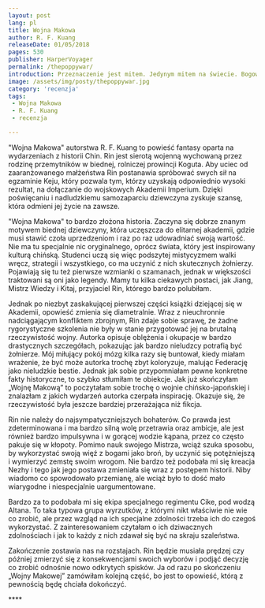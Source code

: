```yaml
---
layout: post
lang: pl
title: Wojna Makowa
author: R. F. Kuang
releaseDate: 01/05/2018
pages: 530
publisher: HarperVoyager
permalink: /thepoppywar/
introduction: Przeznaczenie jest mitem. Jedynym mitem na świecie. Bogowie o niczym nie decydują. Zawsze wybierałaś ty sama.
image: /assets/img/posty/thepoppywar.jpg
category: 'recenzja'
tags:
 - Wojna Makowa
 - R. F. Kuang
 - recenzja

---
```

  "Wojna Makowa" autorstwa R. F. Kuang to powieść fantasy oparta na wydarzeniach z historii Chin. Rin jest sierotą wojenną wychowaną przez rodzinę przemytników w biednej, rolniczej prowincji Koguta. Aby uciec od zaaranżowanego małżeństwa Rin postanawia spróbować swych sił na egzaminie Keju, który pozwala tym, którzy uzyskają odpowiednio wysoki rezultat, na dołączanie do wojskowych Akademii Imperium. Dzięki poświęcaniu i nadludzkiemu samozaparciu dziewczyna zyskuje szansę, która odmieni jej życie na zawsze.

  "Wojna Makowa" to bardzo złożona historia. Zaczyna się dobrze znanym motywem biednej dziewczyny, która uczęszcza do elitarnej akademii, gdzie musi stawić czoła uprzedzeniom i raz po raz udowadniać swoją wartość. Nie ma tu specjalnie nic oryginalnego, oprócz świata, który jest inspirowany kulturą chińską. Studenci uczą się więc podszytej mistycyzmem walki wręcz, strategii i wszystkiego, co ma uczynić z nich skutecznych żołnierzy. Pojawiają się tu też pierwsze wzmianki o szamanach, jednak w większości traktowani są oni jako legendy. Mamy tu kilka ciekawych postaci, jak Jiang, Mistrz Wiedzy i Kitaj, przyjaciel Rin, którego bardzo polubiłam.

  Jednak po niezbyt zaskakującej pierwszej części książki dziejącej się w Akademii, opowieść zmienia się diametralnie. Wraz z nieuchronnie nadciągającym konfliktem zbrojnym, Rin zdaje sobie sprawę, że żadne rygorystyczne szkolenia nie były w stanie przygotować jej na brutalną rzeczywistość wojny. Autorka opisuje oblężenia i okupacje w bardzo drastycznych szczegółach, pokazując jak bardzo nieludzcy potrafią być żołnierze. Mój miłujący pokój mózg kilka razy się buntował, kiedy miałam wrażenie, że być może autorka trochę zbyt koloryzuje, malując Federację jako nieludzkie bestie. Jednak jak sobie przypomniałam pewne konkretne fakty historyczne, to szybko stłumiłam te obiekcje. Jak już skończyłam „Wojnę Makową” to poczytałam sobie trochę o wojnie chińsko-japońskiej i znalazłam z jakich wydarzeń autorka czerpała inspirację. Okazuje się, że rzeczywistość była jeszcze bardziej przerażająca niż fikcja.

  Rin nie należy do najsympatyczniejszych bohaterów. Co prawda jest zdeterminowana i ma bardzo silną wolę przetrawia oraz ambicje, ale jest również bardzo impulsywna i w gorącej wodzie kąpana, przez co często pakuje się w kłopoty. Pomimo nauk swojego Mistrza, wciąż szuka sposobu, by wykorzystać swoją więź z bogami jako broń, by uczynić się potężniejszą i wymierzyć zemstę swoim wrogom. Nie bardzo też podobała mi się kreacja Nezhy i tego jak jego postawa zmieniała się wraz z postępem historii. Niby wiadomo co spowodowało przemianę, ale wciąż było to dość mało wiarygodne i niespecjalnie uargumentowane.

  Bardzo za to podobała mi się ekipa specjalnego regimentu Cike, pod wodzą Altana. To taka typowa grupa wyrzutków, z którymi nikt właściwie nie wie co zrobić, ale przez wzgląd na ich specjalne zdolności trzeba ich do czegoś wykorzystać. Z zainteresowaniem czytałam o ich dziwacznych zdolnościach i jak to każdy z nich zdawał się być na skraju szaleństwa.

  Zakończenie zostawia nas na rozstajach. Rin będzie musiała prędzej czy później zmierzyć się z konsekwencjami swoich wyborów i podjąć decyzję co zrobić odnośnie nowo odkrytych spisków. Ja od razu po skończeniu „Wojny Makowej” zamówiłam kolejną część, bo jest to opowieść, którą z pewnością będę chciała dokończyć.

  \*\*\*\*
